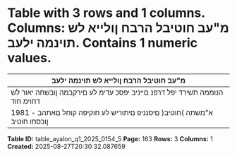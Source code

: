 # Table with 3 rows and 1 columns. Columns: מ"עב חוטיבל הרבח ןולייא לש תוינמה ילעב. Contains 1 numeric values.

| מ"עב חוטיבל הרבח ןולייא לש תוינמה ילעב |
|---|
| הנוממה תשירד יפל דרפנ םייניב יפסכ עדימ לע םירקבמה ןובשחה יאור לש דחוימ חוד |
| 1981 - א"משתה )חוטיב( םיסנניפ םיתוריש לע חוקיפה קוחל םאתהב ןוכסחו חוטיב | ןוהה קוש לע |

**Table ID:** table_ayalon_q1_2025_0154_5
**Page:** 163
**Rows:** 3
**Columns:** 1
**Created:** 2025-08-27T20:30:32.087659
